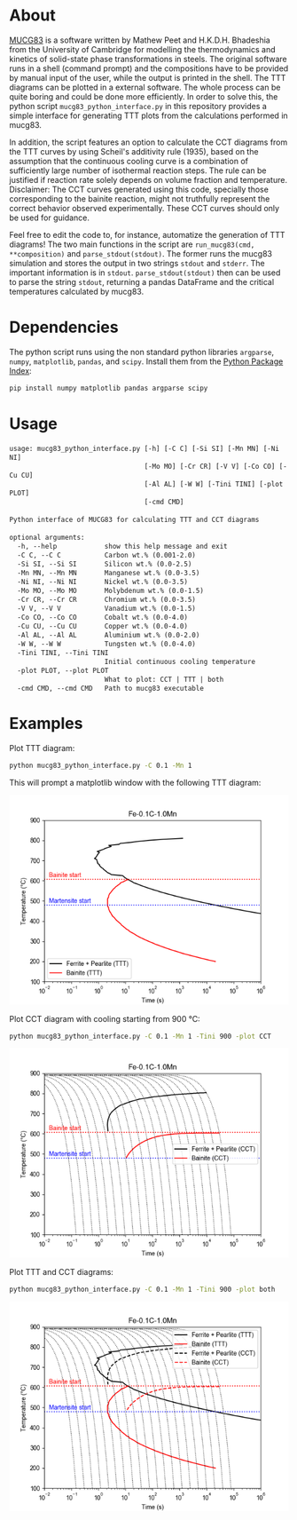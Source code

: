 # About

[MUCG83](https://www.phase-trans.msm.cam.ac.uk/map/steel/programs/mucg83.html) is a software written by Mathew Peet and H.K.D.H. Bhadeshia from the University of Cambridge for modelling the thermodynamics and kinetics of solid-state phase transformations in steels. The original software runs in a shell (command prompt) and the compositions have to be provided by manual input of the user, while the output is printed in the shell. The TTT diagrams can be plotted in a external software. The whole process can be quite boring and could be done more efficiently. In order to solve this, the python script `mucg83_python_interface.py` in this repository provides a simple interface for generating TTT plots from the calculations performed in mucg83.

In addition, the script features an option to calculate the CCT diagrams from the TTT curves by using Scheil's additivity rule (1935), based on the assumption that the continuous cooling curve is a combination of sufficiently large number of isothermal reaction steps. The rule can be justified if reaction rate solely depends on volume fraction and temperature. Disclaimer: The CCT curves generated using this code, specially those corresponding to the bainite reaction, might not truthfully represent the correct behavior observed experimentally. These CCT curves should only be used for guidance.

Feel free to edit the code to, for instance, automatize the generation of TTT diagrams! The two main functions in the script are `run_mucg83(cmd, **composition)` and `parse_stdout(stdout)`. The former runs the mucg83 simulation and stores the output in two strings `stdout` and `stderr`. The important information is in `stdout`. `parse_stdout(stdout)` then can be used to parse the string `stdout`, returning a pandas DataFrame and the critical temperatures calculated by mucg83.

# Dependencies

The python script runs using the non standard python libraries `argparse`, `numpy`, `matplotlib`, `pandas`, and `scipy`. Install them from the [Python Package Index](https://pypi.org/):

```bash
pip install numpy matplotlib pandas argparse scipy
```

# Usage

```
usage: mucg83_python_interface.py [-h] [-C C] [-Si SI] [-Mn MN] [-Ni NI]
                                  [-Mo MO] [-Cr CR] [-V V] [-Co CO] [-Cu CU]
                                  [-Al AL] [-W W] [-Tini TINI] [-plot PLOT]
                                  [-cmd CMD]

Python interface of MUCG83 for calculating TTT and CCT diagrams

optional arguments:
  -h, --help            show this help message and exit
  -C C, --C C           Carbon wt.% (0.001-2.0)
  -Si SI, --Si SI       Silicon wt.% (0.0-2.5)
  -Mn MN, --Mn MN       Manganese wt.% (0.0-3.5)
  -Ni NI, --Ni NI       Nickel wt.% (0.0-3.5)
  -Mo MO, --Mo MO       Molybdenum wt.% (0.0-1.5)
  -Cr CR, --Cr CR       Chromium wt.% (0.0-3.5)
  -V V, --V V           Vanadium wt.% (0.0-1.5)
  -Co CO, --Co CO       Cobalt wt.% (0.0-4.0)
  -Cu CU, --Cu CU       Copper wt.% (0.0-4.0)
  -Al AL, --Al AL       Aluminium wt.% (0.0-2.0)
  -W W, --W W           Tungsten wt.% (0.0-4.0)
  -Tini TINI, --Tini TINI
                        Initial continuous cooling temperature
  -plot PLOT, --plot PLOT
                        What to plot: CCT | TTT | both
  -cmd CMD, --cmd CMD   Path to mucg83 executable

```

# Examples

Plot TTT diagram:

```bash
python mucg83_python_interface.py -C 0.1 -Mn 1
```

This will prompt a matplotlib window with the following TTT diagram:

![Fe-0.1%C-1%Mn TTT](img/Fe-01C-1Mn_TTT.png)

Plot CCT diagram with cooling starting from 900 °C:

```bash
python mucg83_python_interface.py -C 0.1 -Mn 1 -Tini 900 -plot CCT
```

![Fe-0.1%C-1%Mn TTT](img/Fe-01C-1Mn_CCT.png)

Plot TTT and CCT diagrams:

```bash
python mucg83_python_interface.py -C 0.1 -Mn 1 -Tini 900 -plot both
```

![Fe-0.1%C-1%Mn TTT](img/Fe-01C-1Mn_both.png)
